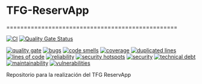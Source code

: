 # TFG-ReservApp
=================================================

[![CI](https://github.com/AhmadMarPas/TFG-ReservApp/workflows/CI/badge.svg)](https://github.com/AhmadMarPas/TFG-ReservApp/actions?query=workflow%3ASonarQube)
[![Quality Gate Status](https://sonarcloud.io/api/project_badges/measure?project=ReservApp&metric=alert_status)](https://sonarcloud.io/dashboard?id=ReservApp)

[![quality gate](.badges/alert_status.svg)](https://sonarcloud.io/dashboard?id=ReservApp)
[![bugs](.badges/bugs.svg)](https://sonarcloud.io/component_measures?id=ReservApp&metric=bugs)
[![code smells](.badges/code_smells.svg)](https://sonarcloud.io/component_measures?id=ReservApp&metric=code_smells)
[![coverage](.badges/coverage.svg)](https://sonarcloud.io/component_measures?id=ReservApp&metric=coverage)
[![duplicated lines](.badges/duplicated_lines_density.svg)](https://sonarcloud.io/component_measures?id=ReservApp&metric=duplicated_lines_density)
[![lines of code](.badges/ncloc.svg)](https://sonarcloud.io/component_measures?id=ReservApp&metric=ncloc)
[![reliability](.badges/reliability_rating.svg)](https://sonarcloud.io/component_measures?id=ReservApp&metric=reliability_rating)
[![security hotspots](.badges/security_hotspots.svg)](https://sonarcloud.io/component_measures?id=ReservApp&metric=security_hotspots)
[![security](.badges/security_rating.svg)](https://sonarcloud.io/component_measures?id=ReservApp&metric=security_rating)
[![technical debt](.badges/sqale_index.svg)](https://sonarcloud.io/component_measures?id=ReservApp&metric=sqale_index)
[![maintainability](.badges/sqale_rating.svg)](https://sonarcloud.io/component_measures?id=ReservApp&metric=sqale_rating)
[![vulnerabilities](.badges/vulnerabilities.svg)](https://sonarcloud.io/component_measures?id=ReservApp&metric=vulnerabilities)

Repositorio para la realización del TFG ReservApp
